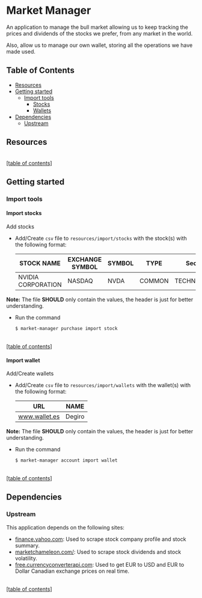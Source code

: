 # Market Manager

An application to manage the bull market allowing us to keep tracking the prices and dividends of the stocks we prefer, from any market in the world.
               
Also, allow us to manage our own wallet, storing all the operations we have made used.

## Table of Contents

* [Resources](#resources)
* [Getting started](#getting-started)
    * [Import tools](#import-tools)
        * [Stocks](#import-stocks)
        * [Wallets](#import-wallet)
* [Dependencies](#dependencies)
    * [Upstream](#upstream)


## Resources
<br />[[table of contents]](#table-of-contents)

## Getting started

### Import tools

#### Import stocks

Add stocks
    
* Add/Create `csv` file to `resources/import/stocks` with the stock(s) with the following format:
    
    | STOCK NAME         | EXCHANGE SYMBOL | SYMBOL | TYPE   | Sector     | Industry                    |
    |--------------------|-----------------|--------|--------|------------|-----------------------------|
    | NVIDIA CORPORATION | NASDAQ          | NVDA   | COMMON | TECHNOLOGY | SEMICONDUCTOR - SPECIALIZED |  

**Note:** The file **SHOULD** only contain the values, the header is just for better understanding.

* Run the command
    
    ```bash
    $ market-manager purchase import stock
    ```

<br />[[table of contents]](#table-of-contents)

#### Import wallet

Add/Create wallets

* Add/Create `csv` file to `resources/import/wallets` with the wallet(s) with the following format:
    
    | URL            |  NAME  |
    |----------------|--------|
    | www.wallet.es  | Degiro |  

**Note:** The file **SHOULD** only contain the values, the header is just for better understanding.

* Run the command
    
    ```bash
    $ market-manager account import wallet
    ```

<br />[[table of contents]](#table-of-contents)

## Dependencies
 
### Upstream

This application depends on the following sites:
* [finance.yahoo.com](https://finance.yahoo.com/): Used to scrape stock company profile and stock summary.
* [marketchameleon.com/](https://marketchameleon.com/:): Used to scrape stock dividends and stock volatility.
* [free.currencyconverterapi.com](http://free.currencyconverterapi.com): Used to get EUR to USD and EUR to Dollar Canadian exchange prices on real time.

<br />[[table of contents]](#table-of-contents)
